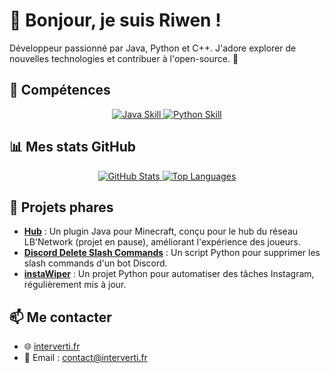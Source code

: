 # 👋 Bonjour, je suis Riwen !

Développeur passionné par Java, Python et C++. J'adore explorer de nouvelles technologies et contribuer à l'open-source. 🚀

## 🔧 Compétences

<div align="center">
  <a href="https://github.com/frenchopium/Hub">
    <img src="https://github-readme-stats.vercel.app/api/pin/?username=frenchopium&repo=Hub&theme=dark&show_owner=true&description_lines_count=2&title_color=007396&icon_color=007396&text_color=ffffff&bg_color=1a1b27" alt="Java Skill" />
  </a>
  <a href="https://github.com/frenchopium/discord-delete-slash-commands">
    <img src="https://github-readme-stats.vercel.app/api/pin/?username=frenchopium&repo=discord-delete-slash-commands&theme=dark&show_owner=true&description_lines_count=2&title_color=3776AB&icon_color=3776AB&text_color=ffffff&bg_color=1a1b27" alt="Python Skill" />
  </a>
</div>

## 📊 Mes stats GitHub

<div align="center">
  <a href="https://github-readme-stats.vercel.app/api?username=frenchopium&theme=dark">
    <img src="https://github-readme-stats.vercel.app/api?username=frenchopium&theme=dark" alt="GitHub Stats" />
  </a>
  <a href="https://github-readme-stats.vercel.app/api/top-langs/?username=frenchopium&theme=dark&layout=compact">
    <img src="https://github-readme-stats.vercel.app/api/top-langs/?username=frenchopium&theme=dark&layout=compact" alt="Top Languages" />
  </a>
</div>

## 🌟 Projets phares
- **[Hub](https://github.com/frenchopium/Hub)** : Un plugin Java pour Minecraft, conçu pour le hub du réseau LB'Network (projet en pause), améliorant l'expérience des joueurs.
- **[Discord Delete Slash Commands](https://github.com/frenchopium/discord-delete-slash-commands)** : Un script Python pour supprimer les slash commands d'un bot Discord.
- **[instaWiper](https://github.com/frenchopium/instaWiper)** : Un projet Python pour automatiser des tâches Instagram, régulièrement mis à jour.

## 📫 Me contacter
- 🌐 [interverti.fr](https://interverti.fr/)
- 📧 Email : [contact@interverti.fr](mailto:contact@interverti.fr)
